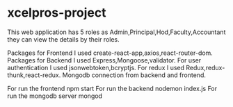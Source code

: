 # xcelpros-project

This web application has 5 roles as Admin,Principal,Hod,Faculty,Accountant they can view the details by their roles.

Packages for Frontend I used create-react-app,axios,react-router-dom.
Packages for Backend  I used Express,Mongoose,validator.
For user authentication I used jsonwebtoken,bcryptjs.
For redux I used Redux,redux-thunk,react-redux.
Mongodb connection from backend and  frontend.


For run the frontend npm start
For run the backend nodemon index.js
For run the mongodb server mongod
